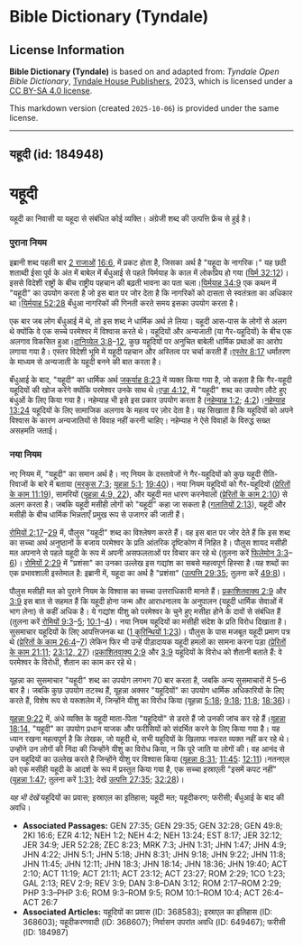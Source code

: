 # Bible Dictionary (Tyndale)

## License Information

**Bible Dictionary (Tyndale)** is based on and adapted from: _Tyndale Open Bible Dictionary_, [Tyndale House Publishers](https://tyndaleopenresources.com/), 2023, which is licensed under a [CC BY-SA 4.0 license](https://creativecommons.org/licenses/by-sa/4.0/legalcode.en).

This markdown version (created `2025-10-06`) is provided under the same license.



--------------------------------

## यहूदी (id: 184948)

यहूदी
=====

यहूदी का निवासी या यहूदा से संबंधित कोई व्यक्ति। अंग्रेजी शब्द की उत्पत्ति फ्रेंच से हुई है।  

### पुराना नियम

इब्रानी शब्द पहली बार [2 रा](https://ref.ly/2Kgs16:6)[जाओं](https://ref.ly/2Kgs16:6) [16:6,](https://ref.ly/2Kgs16:6) में प्रकट होता है, जिसका अर्थ है "यहूदा के नागरिक।" यह छठी शताब्दी ईसा पूर्व के अंत में बाबेल में बँधुआई से पहले यिर्मयाह के काल में लोकप्रिय हो गया ([यिर्म 32:12](https://ref.ly/Jer32:12))। इससे विदेशी राष्ट्रों के बीच राष्ट्रीय पहचान की बढ़ती भावना का पता चला।[यिर्मयाह 34:9](https://ref.ly/Jer34:9) एक कथन में "यहूदी" का उपयोग करता है जो इस बात पर जोर देता है कि नागरिकों को दासता से स्वतंत्रता का अधिकार था।[यिर्मयाह 52:28](https://ref.ly/Jer52:28) बँधुआ नागरिकों की गिनती करते समय इसका उपयोग करता है।

एक बार जब लोग बँधुआई में थे, तो इस शब्द ने धार्मिक अर्थ ले लिया। यहूदी आस\-पास के लोगों से अलग थे क्योंकि वे एक सच्चे परमेश्वर में विश्वास करते थे। यहूदियों और अन्यजाती (या गैर\-यहूदियों) के बीच एक अलगाव विकसित हुआ।[दानिय्येल 3:8](https://ref.ly/Dan3:8-Dan3:12)–[12](https://ref.ly/Dan3:8-Dan3:12), कुछ यहूदियों पर अनुचित बाबेली धार्मिक प्रथाओं का आरोप लगाया गया है। एस्तर विदेशी भूमि में यहूदी पहचान और अस्तित्व पर चर्चा करती हैं।[एस्तेर 8:17](https://ref.ly/Esth8:17) धर्मांतरण के माध्यम से अन्यजाती के यहूदी बनने की बात करता है।

बँधुआई के बाद, "यहूदी" का धार्मिक अर्थ [जकर्याह 8:23](https://ref.ly/Zech8:23) में व्यक्त किया गया है, जो कहता है कि गैर\-यहूदी यहूदियों की खोज करेंगे क्योंकि परमेश्वर उनके साथ थे।[एज्रा 4:12,](https://ref.ly/Ezra4:12) में "यहूदी" शब्द का उपयोग लौटे हुए बंधुओं के लिए किया गया है। नहेम्याह भी इसे इस प्रकार उपयोग करता है ([नहेम्याह 1](https://ref.ly/Neh1:2)[:2](https://ref.ly/Neh1:2); [4:2](https://ref.ly/Neh4:2))।[नहेम्याह](https://ref.ly/Neh13:24) [13:24](https://ref.ly/Neh13:24) यहूदियों के लिए सामाजिक अलगाव के महत्व पर ज़ोर देता है। यह सिखाता है कि यहूदियों को अपने विश्वास के कारण अन्यजातियों से विवाह नहीं करनी चाहिए। नहेम्याह ने ऐसे विवाहों के विरुद्ध सख्त असहमति जताई। 

### नया नियम

नए नियम में, "यहूदी" का समान अर्थ है। नए नियम के दस्तावेजों ने गैर\-यहूदियों को कुछ यहूदी रीति\-रिवाजों के बारे में बताया ([मरकुस 7:3](https://ref.ly/Mark7:3); [यूहन्ना 5:1](https://ref.ly/John5:1); [19:40](https://ref.ly/John19:40))। नया नियम यहूदियों को गैर\-यहूदियों ([प्रेरितों के काम 11:19](https://ref.ly/Acts11:19)), सामरियों ([यूहन्ना 4:9, 22](https://ref.ly/John4:9)), और यहूदी मत धारण करनेवालों ([प्रेरितों के काम 2:10](https://ref.ly/Acts2:10)) से अलग करता है। जबकि यहूदी मसीही लोगों को "यहूदी" कहा जा सकता है ([गलातियों 2:13](https://ref.ly/Gal2:13)), यहूदी और मसीही के बीच धार्मिक भिन्नताएँ प्रमुख रूप से उजागर की जाती हैं।

[रोमियों 2:17](https://ref.ly/Rom2:17-Rom2:29)–[29](https://ref.ly/Rom2:17-Rom2:29) में, पौलुस "यहूदी" शब्द का विश्लेषण करते हैं। वह इस बात पर जोर देते हैं कि इस शब्द का सच्चा अर्थ अनुष्ठानों के बजाय परमेश्वर के प्रति आंतरिक दृष्टिकोण में निहित है। पौलुस शायद मसीही मत अपनाने से पहले यहूदी के रूप में अपनी असफलताओं पर विचार कर रहे थे (तुलना करें [फिलेमोन 3:3](https://ref.ly/Phil3:3-Phil3:6)–[6](https://ref.ly/Phil3:3-Phil3:6))। [रोमियों 2:29](https://ref.ly/Rom2:29) में "प्रशंसा" का उनका उल्लेख इस गद्यांश का सबसे महत्वपूर्ण हिस्सा है।यह शब्दों का एक प्रभावशाली इस्तेमाल है: इब्रानी में, यहूदा का अर्थ है "प्रशंसा" ([उत्पत्ति 29:35](https://ref.ly/Gen29:35); तुलना करें [49:8](https://ref.ly/Gen49:8))।

पौलुस मसीही मत को पुराने नियम के विश्वास का सच्चा उत्तराधिकारी मानते हैं। [प्रकाशितवाक्य 2:9](https://ref.ly/Rev2:9) और [3:9](https://ref.ly/Rev3:9) इस बात से सहमत हैं कि यहूदी होना जन्म और आराधनालय के अनुपालन (यहूदी धार्मिक सेवाओं में भाग लेना) से कहीं अधिक है। ये गद्यांश यीशु को परमेश्वर के चुने हुए मसीहा होने के दावों से संबंधित हैं (तुलना करें [रोमियों 9:3](https://ref.ly/Rom9:3-Rom9:5)–[5](https://ref.ly/Rom9:3-Rom9:5); [10:1](https://ref.ly/Rom10:1-Rom10:4)–[4](https://ref.ly/Rom10:1-Rom10:4))। नया नियम यहूदियों का मसीही संदेश के प्रति विरोध दिखाता है। सुसमाचार यहूदियों के लिए आपत्तिजनक था ([1 कुरिन्थियों 1:23](https://ref.ly/1Cor1:23))। पौलुस के पास मजबूत यहूदी प्रमाण पत्र थे ([प्रेरितों के काम 26:4](https://ref.ly/Acts26:4-Acts26:7)–[7](https://ref.ly/Acts26:4-Acts26:7)) लेकिन फिर भी उन्हें पीड़ादायक यहूदी हमलों का सामना करना पड़ा ([प्रेरितों के काम 21:11](https://ref.ly/Acts21:11); [23:12, 27](https://ref.ly/Acts23:12))।[प्रकाशितवाक्य 2:9](https://ref.ly/Rev2:9) और [3:9](https://ref.ly/Rev3:9) यहूदियों के विरोध को शैतानी बताते हैं: वे परमेश्वर के विरोधी, शैतान का काम कर रहे थे।

यूहन्ना का सुसमाचार "यहूदी" शब्द का उपयोग लगभग 70 बार करता है, जबकि अन्य सुसमाचारों में 5–6 बार है। जबकि कुछ उपयोग तटस्थ हैं, यूहन्ना अक्सर "यहूदियों" का उपयोग धार्मिक अधिकारियों के लिए करते हैं, विशेष रूप से यरूशलेम में, जिन्होंने यीशु का विरोध किया (यूहन्ना [5:18](https://ref.ly/John5:18); [9:18](https://ref.ly/John9:18); [11:8](https://ref.ly/John11:8); [18:36](https://ref.ly/John18:36))।

[यूहन्ना 9:22](https://ref.ly/John9:22) में, अंधे व्यक्ति के यहूदी माता\-पिता "यहूदियों" से डरते हैं जो उनकी जांच कर रहे हैं।[यूहन्ना 18:14](https://ref.ly/John18:14), "यहूदी" का उपयोग प्रधान याजक और फरीसियों को संदर्भित करने के लिए किया गया है। यह ध्यान रखना महत्वपूर्ण है कि लेखक, जो यहूदी थे, सभी यहूदियों के खिलाफ नफरत व्यक्त नहीं कर रहे थे। उन्होंने उन लोगों की निंदा की जिन्होंने यीशु का विरोध किया, न कि पूरे जाति या लोगों की। वह आनंद से उन यहूदियों का उल्लेख करते है जिन्होंने यीशु पर विश्वास किया ([यूहन्ना 8:31](https://ref.ly/John8:31); [11:45](https://ref.ly/John11:45): [12:11](https://ref.ly/John12:11))।नतनएल को एक मसीही यहूदी के आदर्श के रूप में प्रस्तुत किया गया है, एक सच्चा इस्राएली "इसमें कपट नहीं" ([यूहन्ना 1:47](https://ref.ly/John1:47); तुलना करें [1:31](https://ref.ly/John1:31); देखें [उत्पत्ति 27:35](https://ref.ly/Gen27:35); [32:28](https://ref.ly/Gen32:28))।

*यह भी देखें* यहूदियों का प्रवास; इस्राएल का इतिहास; यहूदी मत; यहूदीकरण; फरीसी; बँधुआई के बाद की अवधि।

* **Associated Passages:** GEN 27:35; GEN 29:35; GEN 32:28; GEN 49:8; 2KI 16:6; EZR 4:12; NEH 1:2; NEH 4:2; NEH 13:24; EST 8:17; JER 32:12; JER 34:9; JER 52:28; ZEC 8:23; MRK 7:3; JHN 1:31; JHN 1:47; JHN 4:9; JHN 4:22; JHN 5:1; JHN 5:18; JHN 8:31; JHN 9:18; JHN 9:22; JHN 11:8; JHN 11:45; JHN 12:11; JHN 18:3; JHN 18:14; JHN 18:36; JHN 19:40; ACT 2:10; ACT 11:19; ACT 21:11; ACT 23:12; ACT 23:27; ROM 2:29; 1CO 1:23; GAL 2:13; REV 2:9; REV 3:9; DAN 3:8–DAN 3:12; ROM 2:17–ROM 2:29; PHP 3:3–PHP 3:6; ROM 9:3–ROM 9:5; ROM 10:1–ROM 10:4; ACT 26:4–ACT 26:7
* **Associated Articles:** यहूदियों का प्रवास (ID: 368583); इस्राएल का इतिहास  (ID: 368603); यहूदीकरणवादी (ID: 368607); निर्वासन उपरांत अवधि (ID: 649467); फरीसी (ID: 184987)

